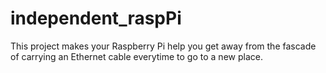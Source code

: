 # independent_raspPi
This project makes your Raspberry Pi help you get away from the fascade of carrying an Ethernet cable everytime to go to a new place.  
